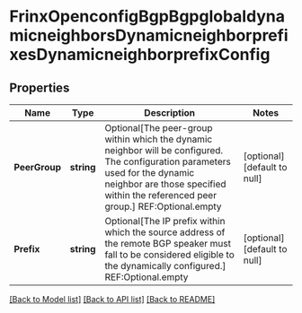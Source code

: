 # FrinxOpenconfigBgpBgpglobaldynamicneighborsDynamicneighborprefixesDynamicneighborprefixConfig

## Properties
Name | Type | Description | Notes
------------ | ------------- | ------------- | -------------
**PeerGroup** | **string** | Optional[The peer-group within which the dynamic neighbor will be configured.  The configuration parameters used for the dynamic neighbor are those specified within the referenced peer group.] REF:Optional.empty | [optional] [default to null]
**Prefix** | **string** | Optional[The IP prefix within which the source address of the remote BGP speaker must fall to be considered eligible to the dynamically configured.] REF:Optional.empty | [optional] [default to null]

[[Back to Model list]](../README.md#documentation-for-models) [[Back to API list]](../README.md#documentation-for-api-endpoints) [[Back to README]](../README.md)


